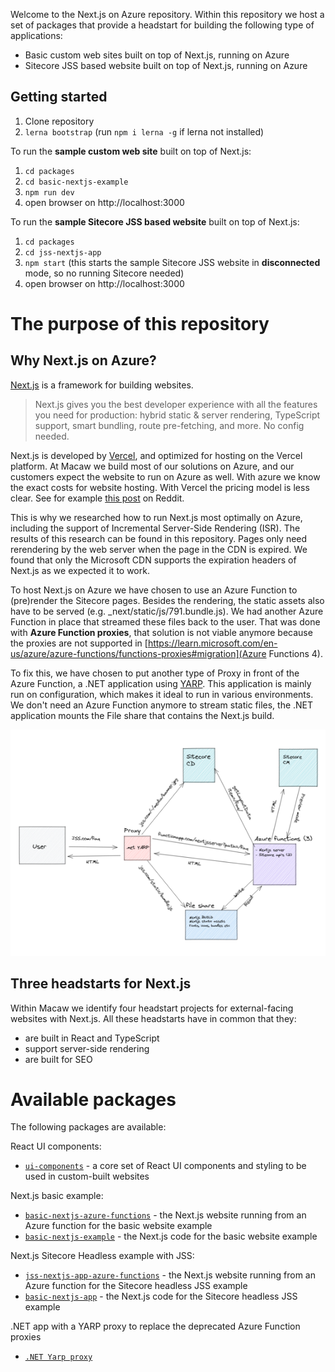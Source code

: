 Welcome to the Next.js on Azure repository. Within this repository we host a set of packages that provide a headstart for building the following type of applications:

- Basic custom web sites built on top of Next.js, running on Azure
- Sitecore JSS based website built on top of Next.js, running on Azure

## Getting started

1. Clone repository
2. `lerna bootstrap` (run `npm i lerna -g` if lerna not installed)

To run the **sample custom web site** built on top of Next.js:
1. `cd packages`
2. `cd basic-nextjs-example`
3. `npm run dev`
4. open browser on http://localhost:3000
    
To run the **sample Sitecore JSS based website** built on top of Next.js:
1. `cd packages`
2. `cd jss-nextjs-app`
3. `npm start` (this starts the sample Sitecore JSS website in **disconnected** mode, so no running Sitecore needed)
4. open browser on http://localhost:3000

# The purpose of this repository
## Why Next.js on Azure?
[Next.js](https://nextjs.org/) is a framework for building websites.

> Next.js gives you the best developer experience with all the features you need for production: hybrid static & server rendering, TypeScript support, smart bundling, route pre-fetching, and more. No config needed.

Next.js is developed by [Vercel](https://vercel.com/), and optimized for hosting on the Vercel platform. At Macaw we build most of our solutions on Azure, and our customers expect the website to run on Azure as well. With azure we know the exact costs for website hosting. With Vercel the pricing model is less clear. See for example [this post](https://www.reddit.com/r/nextjs/comments/ikr8jv/understanding_optimizing_nextjs_usage_on_vercel/) on Reddit.

This is why we researched how to run Next.js most optimally on Azure, including the support of Incremental Server-Side Rendering (ISR). The results of this research can be found in this repository. 
Pages only need rerendering by the web server when the page in the CDN is expired. We found that only the Microsoft CDN supports the expiration headers of Next.js as we expected it to work. 

To host Next.js on Azure we have chosen to use an Azure Function to (pre)render the Sitecore pages. Besides the rendering, the static assets also have to be served (e.g. _next/static/js/791.bundle.js). We had another Azure Function in place that streamed these files back to the user. That was done with **Azure Function proxies**, that solution is not viable anymore because the proxies are not supported in [https://learn.microsoft.com/en-us/azure/azure-functions/functions-proxies#migration](Azure Functions 4).

To fix this, we have chosen to put another type of Proxy in front of the Azure Function, a .NET application using [YARP](https://microsoft.github.io/reverse-proxy/). This application is mainly run on configuration, which makes it ideal to run in various environments. We don't need an Azure Function anymore to stream static files, the .NET application mounts the File share that contains the Next.js build. 

![New architecture](new-architecture.png)

## Three headstarts for Next.js
Within Macaw we identify four headstart projects for external-facing websites with Next.js. All these headstarts have in common that they:
- are built in React and TypeScript
- support server-side rendering
- are built for SEO

# Available packages
The following packages are available:

React UI components:
- [`ui-components`](packages/ui-components/README.md) - a core set of React UI components and styling to be used in custom-built websites
  
Next.js basic example:
- [`basic-nextjs-azure-functions`](packages/basic-nextjs-azure-functions/README.md) - the Next.js website running from an Azure function for the basic website example
- [`basic-nextjs-example`](packages/basic-nextjs-example/README.md) - the Next.js code for the basic website example

Next.js Sitecore Headless example with JSS:
- [`jss-nextjs-app-azure-functions`](packages/jss-nextjs-app-azure-functions/README.md) - the Next.js website running from an Azure function for the Sitecore headless JSS example
- [`basic-nextjs-app`](packages/jss-nextjs-app/README.md) - the Next.js code for the Sitecore headless JSS example

.NET app with a YARP proxy to replace the deprecated Azure Function proxies
- [`.NET Yarp proxy`](YarpProxy)